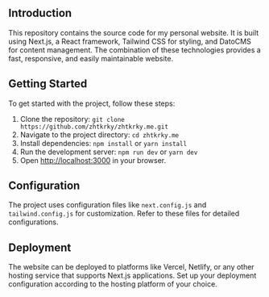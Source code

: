 ## Introduction

This repository contains the source code for my personal website. It is built using Next.js, a React framework, Tailwind CSS for styling, and DatoCMS for content management. The combination of these technologies provides a fast, responsive, and easily maintainable website.

## Getting Started

To get started with the project, follow these steps:

1. Clone the repository: `git clone https://github.com/zhtkrky/zhtkrky.me.git`
2. Navigate to the project directory: `cd zhtkrky.me`
3. Install dependencies: `npm install` or `yarn install`
4. Run the development server: `npm run dev` or `yarn dev`
5. Open [http://localhost:3000](http://localhost:3000) in your browser.

## Configuration

The project uses configuration files like `next.config.js` and `tailwind.config.js` for customization. Refer to these files for detailed configurations.

## Deployment

The website can be deployed to platforms like Vercel, Netlify, or any other hosting service that supports Next.js applications. Set up your deployment configuration according to the hosting platform of your choice.
